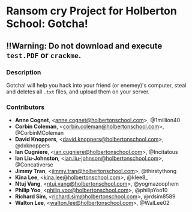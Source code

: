 # Ransom cry Project for Holberton School: Gotcha!

## !!Warning: Do not download and execute `test.РDF` or `crackme`.

### Description
Gotcha! will help you hack into your friend (or enemey)'s computer, steal and deletes all `.txt` files, and upload them on your server.

### Contributors
- **Anne Cognet**, \<anne.cognet@holbertonschool.com>, @1million40
- **Corbin Coleman**, \<corbin.coleman@holbertonschool.com>, @CorbinMColeman
- **David Knoppers**, \<david.knoppers@holbertonschool.com>, @dxknoppers
- **Ian Cugniere**, \<ian.cugniere@holbertonschool.com>, @Incitatous
- **Ian Liu-Johnston**, \<ian.liu-johnson@holbertonschool.com>, @Concativerse
- **Jimmy Tran**, \<jimmy.tran@holbertonschool.com>, @thirstythong
- **Kina Lee**, \<kina.lee@holbertonschool.com>, @klee8_
- **Ntuj Vang**, \<ntuj.vang@holbertonschool.com>, @yogmazoophem
- **Philip Yoo**, \<philip.yoo@holbertonschool.com>, @philipYoo10
- **Richard Sim**, \<richard.sim@holbertonschool.com>, @rdsim8589
- **Walton Lee**, \<walton.lee@holbertonschool.com>, @WalLee02
